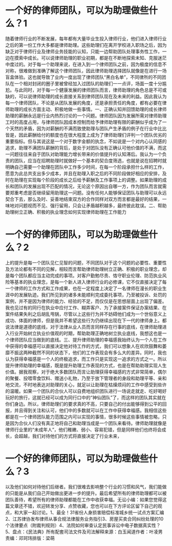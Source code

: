 # 一个好的律师团队，可以为助理做些什么？1

随着律师行业的不断发展，每年都有大量毕业生投入律师行业，他们进入律师行业之后的第一份工作大多都是律师助理。这些助理们在离开学校进入职场之后，因为缺乏对于律师行业及律师业务技能的认知，只能一边帮助团队处理事务性工作，一边在摸索中成长。可以说律师助理的职业初期，都是在不断地探索未知、克服迷茫中度过的。对于每一个助理来说，在进入到一个律师团队之前，因为极度的信息不对称，很难做到准确了解这个律师团队，因此律师助理选择团队就像是在进行一场盲盒体验。这也就导致了业内一度出现了律师团队“黑白名单”，不同律所的不同团队在一个相对封闭的圈子里被曾经加入过团队的助理们一一点评，场面一度十分尴尬。与此同时，对于每一个健康发展的律师团队而言，律师助理的角色总是不可或缺的，可以说律师助理的成长直接关系到律师团队现在及未来的利益。因此我认为每一个律师团队，不论是从团队发展的角度，还是承担责任的角度，都有必要在律师助理的成长方面主动、积极地做一些事情。一、正确认知并回馈助理的成长律师助理的薪酬永远是行业内热烈讨论的一个问题。律师团队因为发展所需对律师助理工时的高度占用，与律师团队因成本控制而给予律师助理有限的薪酬似乎成为了一个天然的矛盾，因为对薪酬的不满而致使助理与团队产生矛盾的例子在行业中比比皆是，因此薪酬给付的额度也在很大程度上成为了律师助理们评判一个团队优劣的重要指标。但与其说这是一个对于数字金额的执念，不如说是一个对内心认同感的追求，助理不满团队薪酬的背后，是处于对团队没有正确认可他价值的不满，而这一问题往往来自于团队对助理能力增长带来的价值提升的认知滞后。我认为一个负责的团队，应当在招聘助理时就做好一个基本的契合度筛选，也就是说在招聘时就明确自己需要一个助理在团队中工作多少时间，在每一个阶段承担什么样的工作，愿意为此总共支出多少成本，并且在助理入职之后的不同阶段做好相应的安排，及时在助理在实现每个阶段的成长之后给予薪酬及工作事项上的调整。如果助理的成长和团队的发展出现不匹配的情况，无论这个原因出自哪一方，作为团队而言就需要郑重考虑是否继续留用助理这一问题。没有任何人能够保证团队与助理可以永远契合下去，那么及时、妥善地结束双方的合作同样对双方而言都是最好的结果，一味地对问题视而不见、强行留用，只会让矛盾越积越多，最终彼此耽误。二、帮助助理树立正确、积极的执业理念如何实现律师助理在工作能力

# 一个好的律师团队，可以为助理做些什么？2

上的提升是每一个团队见仁见智的问题，不同团队对于这个问题的必要性、重要性及方法论都有不同的见解，相较而言帮助律师助理树立正确、积极的职业理念，却是每个团队都应当主动完成的事项。对客户勤勉尽责、恪守职业伦理、防范执业风险等基本的执业理念，是每一个新人进入律师行业的必修课，它不仅直接决定了每一个律师的工作方式和工作成果，也在一定程度上决定了一名律师在漫长的职业生涯中的发展轨迹。我们所见到的诸多未能顺利完成委托事项，乃至被投诉、处罚的案例，并不是因为律师的能力、经验的不足，而仅仅是在思想层面上出现了偏差。我也见过有的同行在执业中应付工作、糊弄客户、为了承接案件保证办案结果、在案件结果失利之后胡乱甩锅，尽管以上这些行为并不妨碍他们成为一个世俗意义上成功、体面的律师，但是我并不希望这些行为仍继续出现在下一代的律师身上。都说法律是道德的底线，对于法律从业人员而言同样存在行事的底线，在律师助理进入行业开始树立执业价值观的时期，帮助助理正确地树立执业底线，我想这也是一个律师团队应当做到的底线。三、提升律师助理的幸福感我始终认为一个人在工作中获得的幸福感可以直接决定他对待工作的方式，我们可以想象人在欢欣鼓舞和萎靡不振这两种截然不同的状态下，他们的工作表现会有多么大的差异。同时，我也认为获得幸福感是一个人的终极追求，而工作只是实现这一追求的方式之一。所以提升律师助理的幸福感，既是提升助理工作表现的方式，也是在帮助助理实现人生价值。据我观察，对于绝大多数团队而言让助理获得幸福感的方式非常简单，偶尔的聚餐、投喂零食饮料、赠送小礼物，乃至于放下管理者的身段和助理平等、亲和地交流，不时地表达对助理的关心，就足以让助理在枯燥烦闷的工作中感受到些许的温暖。如果一个团队的合伙人可以自费地组织团队进行一场说走就走、吃好喝好玩好的旅行，这就已经可以成为同行口中的“神仙团队”了，而这样的团队其实就在你们身边。所以，律师助理们的要求真的不高，只要自己的付出能够得到公平的回报，并且得到关注和认可，他们中的多数就可以在工作中获得幸福感。我相信这些都是在一个律师团队能力范围之内可以实现的事情，很多时候这些事情被忽略，只是因为合伙人们没有真正地将自己和助理当成是一个团队来看待。律师助理就像是律师行业里的“未成年人”，他们稚嫩、弱小、容易犯错，但是同样他们也终将会成长，会超越，我们对待他们的方式将直接决定了行业未来，

# 一个好的律师团队，可以为助理做些什么？3

以及他们如何对待他们后继者。我们很难去影响整个行业的习惯和风气，我们能做的只能是从我们自己开始做出更进一步的提升。最后希望所有的律师助理都可以被团队善待，希望所有的律师助理都能在工作中收获幸福。无讼小编：如果您觉得这篇文章还不错，欢迎转发分享、点赞收藏，您也可以在下方评论区留下自己的观点，和大家一起讨论。1、最全！31省份人身损害赔偿标准城乡统一试点方案汇编2、江苏律协发布律师从事合规法律服务业务指引3、房屋买卖合同纠纷处理的10个法律要点（附裁判规则）4、法院如何审查认定民事诉讼中电子数据真实性？5、盘点：《民法典》所有配套司法文件及司法解释来源：白玉闻道作者：叶凌男责编：邓珂玮排版：梁萌

